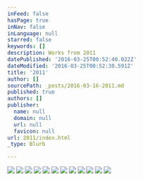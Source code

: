 ```yaml
---
inFeed: false
hasPage: true
inNav: false
inLanguage: null
starred: false
keywords: []
description: Works from 2011
datePublished: '2016-03-25T00:52:40.022Z'
dateModified: '2016-03-25T00:52:30.591Z'
title: '2011'
author: []
sourcePath: _posts/2016-03-16-2011.md
published: true
authors: []
publisher:
  name: null
  domain: null
  url: null
  favicon: null
url: 2011/index.html
_type: Blurb

---
```

![](https://the-grid-user-content.s3-us-west-2.amazonaws.com/48a49b47-a552-4e9b-ada5-4dd152f6badf.jpg)
![](https://the-grid-user-content.s3-us-west-2.amazonaws.com/87cf57df-a506-4d94-8c04-b161c1f79621.jpg)
![](https://the-grid-user-content.s3-us-west-2.amazonaws.com/a2e9faf1-daab-4871-a5f6-74b69a2b65a6.jpg)
![](https://the-grid-user-content.s3-us-west-2.amazonaws.com/80ba163a-55a3-47ec-9d01-627378134fe2.jpg)
![](https://the-grid-user-content.s3-us-west-2.amazonaws.com/18071377-f5ca-4c1d-a3b4-63bdd6003601.jpg)
![](https://the-grid-user-content.s3-us-west-2.amazonaws.com/9969742c-5ff4-4e24-a03e-13115b383096.jpg)
![](https://the-grid-user-content.s3-us-west-2.amazonaws.com/9d51f1bb-336b-4652-b2ff-4a4665025afd.jpg)
![](https://the-grid-user-content.s3-us-west-2.amazonaws.com/2a29f065-fdc6-435c-b1ee-9a83e271d5ea.jpg)
![](https://the-grid-user-content.s3-us-west-2.amazonaws.com/9489ee8a-6974-422c-adcd-9007c00552ae.jpg)
![](https://the-grid-user-content.s3-us-west-2.amazonaws.com/61953d43-b314-45f1-8a5a-498dc2e1a908.jpg)
![](https://the-grid-user-content.s3-us-west-2.amazonaws.com/14aac025-8b79-4a2d-ba8d-94ace5d52cd3.jpg)
![](https://the-grid-user-content.s3-us-west-2.amazonaws.com/1ee6c3d8-eba1-4353-87b4-16859eb42124.jpg)